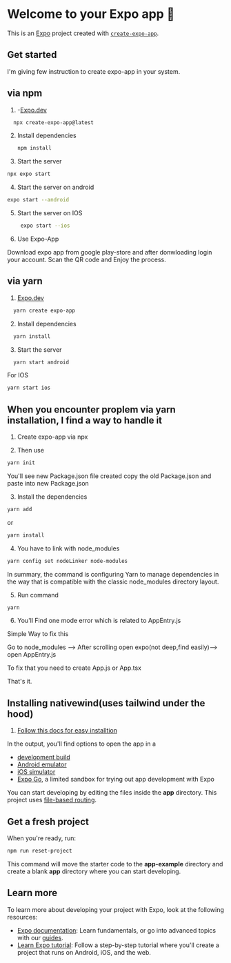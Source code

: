 # Welcome to your Expo app 👋

This is an [Expo](https://expo.dev) project created with [`create-expo-app`](https://www.npmjs.com/package/create-expo-app).

## Get started

I'm giving few instruction to create expo-app in your system.

## via npm

1. -[Expo.dev](https://docs.expo.dev/get-started/create-a-project/)

```bash 
  npx create-expo-app@latest
```

2. Install dependencies

   ```bash
   npm install
   ```

3. Start the server
 ```bash
npx expo start
 ```
<!-- 
  "android": "expo start --android",
    "ios": "expo start --ios", -->

4. Start the server on android 

```bash
expo start --android
```

5. Start the server on IOS

   ```bash
    expo start --ios
   ```

5. Use Expo-App 

Download expo app from google play-store and after donwloading login your account.
Scan the QR code and Enjoy the process.


## via yarn

1. [Expo.dev](https://docs.expo.dev/more/create-expo/)

```bash
  yarn create expo-app
```

2. Install dependencies
```bash
  yarn install
```

3. Start the server
```bash
  yarn start android
```

For IOS
```bash
yarn start ios
```

## When you encounter proplem via yarn installation, I find a way to handle it

1. Create expo-app via npx

2. Then use
```bash
yarn init
```
You'll see new Package.json file created copy the old Package.json and paste into new Package.json

3. Install the dependencies 
```bash
yarn add
```
or 

```bash
yarn install
```

4. You have to link with node_modules
```bash
yarn config set nodeLinker node-modules
```

In summary, the command is configuring Yarn to manage dependencies in the way that is compatible with the classic node_modules directory layout.

5. Run command
```bash
yarn
```

6. You'll Find one mode error which is related to AppEntry.js

 Simple Way to fix this

 Go to node_modules --> After scrolling open expo(not deep,find easily)--> open AppEntry.js

 To fix that you need to create App.js or App.tsx 

 That's it.



## Installing nativewind(uses tailwind under the hood)

1. [Follow this docs for easy installtion](https://www.nativewind.dev/quick-starts/expo)



In the output, you'll find options to open the app in a

- [development build](https://docs.expo.dev/develop/development-builds/introduction/)
- [Android emulator](https://docs.expo.dev/workflow/android-studio-emulator/)
- [iOS simulator](https://docs.expo.dev/workflow/ios-simulator/)
- [Expo Go](https://expo.dev/go), a limited sandbox for trying out app development with Expo

You can start developing by editing the files inside the **app** directory. This project uses [file-based routing](https://docs.expo.dev/router/introduction).

## Get a fresh project

When you're ready, run:

```bash
npm run reset-project
```

This command will move the starter code to the **app-example** directory and create a blank **app** directory where you can start developing.

## Learn more

To learn more about developing your project with Expo, look at the following resources:

- [Expo documentation](https://docs.expo.dev/): Learn fundamentals, or go into advanced topics with our [guides](https://docs.expo.dev/guides).
- [Learn Expo tutorial](https://docs.expo.dev/tutorial/introduction/): Follow a step-by-step tutorial where you'll create a project that runs on Android, iOS, and the web.


